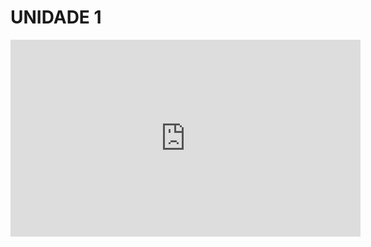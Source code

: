 # UNIDADE 1

<iframe width="560" height="315" src="https://www.youtube.com/embed/-Z_DushFz4M" frameborder="0" allowfullscreen></iframe>
